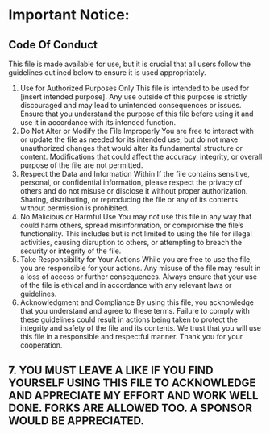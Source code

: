# Important Notice:
## Code Of Conduct

This file is made available for use, but it is crucial that all users follow the guidelines outlined below to ensure it is used appropriately.
1. Use for Authorized Purposes Only
This file is intended to be used for [insert intended purpose]. Any use outside of this purpose is strictly discouraged and may lead to unintended consequences or issues.
Ensure that you understand the purpose of this file before using it and use it in accordance with its intended function.
2. Do Not Alter or Modify the File Improperly
You are free to interact with or update the file as needed for its intended use, but do not make unauthorized changes that would alter its fundamental structure or content.
Modifications that could affect the accuracy, integrity, or overall purpose of the file are not permitted.
3. Respect the Data and Information Within
If the file contains sensitive, personal, or confidential information, please respect the privacy of others and do not misuse or disclose it without proper authorization.
Sharing, distributing, or reproducing the file or any of its contents without permission is prohibited.
4. No Malicious or Harmful Use
You may not use this file in any way that could harm others, spread misinformation, or compromise the file’s functionality.
This includes but is not limited to using the file for illegal activities, causing disruption to others, or attempting to breach the security or integrity of the file.
5. Take Responsibility for Your Actions
While you are free to use the file, you are responsible for your actions. Any misuse of the file may result in a loss of access or further consequences.
Always ensure that your use of the file is ethical and in accordance with any relevant laws or guidelines.
6. Acknowledgment and Compliance
By using this file, you acknowledge that you understand and agree to these terms. Failure to comply with these guidelines could result in actions being taken to protect the integrity and safety of the file and its contents.
We trust that you will use this file in a responsible and respectful manner. Thank you for your cooperation.
## 7. YOU MUST LEAVE A LIKE IF YOU FIND YOURSELF USING THIS FILE TO ACKNOWLEDGE AND APPRECIATE MY EFFORT AND WORK WELL DONE. FORKS ARE ALLOWED TOO. A SPONSOR WOULD BE APPRECIATED.
